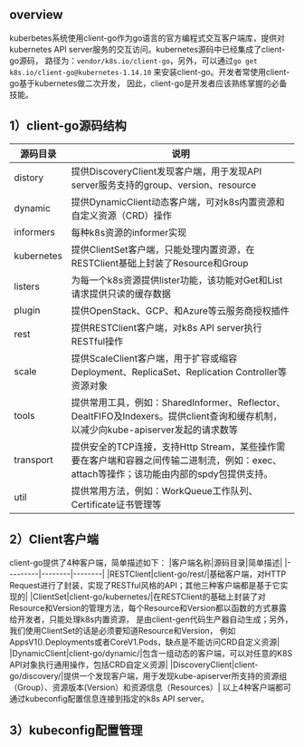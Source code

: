 overview
----
kuberbetes系统使用client-go作为go语言的官方编程式交互客户端库，提供对kubernetes API server服务的交互访问。kubernetes源码中已经集成了client-go源码，
路径为：`vendor/k8s.io/client-go`，另外，可以通过`go get k8s.io/client-go@kubernetes-1.14.10` 来安装client-go。开发者常使用client-go基于kubernetes做二次开发，
因此，client-go是开发者应该熟练掌握的必备技能。

1）client-go源码结构
----
|源码目录|说明|
|--------|----|
|distory |提供DiscoveryClient发现客户端，用于发现API server服务支持的group、version、resource|
|dynamic |提供DynamicClient动态客户端，可对k8s内置资源和自定义资源（CRD）操作|
|informers|每种k8s资源的informer实现|
|kubernetes|提供ClientSet客户端，只能处理内置资源，在RESTClient基础上封装了Resource和Group|
|listers |为每一个k8s资源提供lister功能，该功能对Get和List请求提供只读的缓存数据|
|plugin  |提供OpenStack、GCP、和Azure等云服务商授权插件|
|rest    |提供RESTClient客户端，对k8s API server执行RESTful操作|
|scale   |提供ScaleClient客户端，用于扩容或缩容Deployment、ReplicaSet、Replication Controller等资源对象|
|tools   |提供常用工具，例如：SharedInformer、Reflector、DealtFIFO及Indexers。提供client查询和缓存机制，以减少向kube-apiserver发起的请求数等|
|transport|提供安全的TCP连接，支持Http Stream，某些操作需要在客户端和容器之间传输二进制流，例如：exec、attach等操作；该功能由内部的spdy包提供支持。|
|util    |提供常用方法，例如：WorkQueue工作队列、Certificate证书管理等|

2）Client客户端
----

client-go提供了4种客户端，简单描述如下：
|客户端名称|源码目录|简单描述|
|---------|--------|--------|
|RESTClient|client-go/rest/|基础客户端，对HTTP Request进行了封装，实现了RESTful风格的API；其他三种客户端都是基于它实现的|
|ClientSet|client-go/kubernetes/|在RESTClient的基础上封装了对Resource和Version的管理方法，每个Resource和Version都以函数的方式暴露给开发者，只能处理k8s内置资源，
是由client-gen代码生产器自动生成；另外，我们使用ClientSet的话是必须要知道Resource和Version， 例如AppsV1().Deployments或者CoreV1.Pods，缺点是不能访问CRD自定义资源|
|DynamicClient|client-go/dynamic/|包含一组动态的客户端，可以对任意的K8S API对象执行通用操作，包括CRD自定义资源|
|DiscoveryClient|client-go/discovery/|提供一个发现客户端，用于发现kube-apiserver所支持的资源组（Group）、资源版本(Version）和资源信息（Resources）|
以上4种客户端都可通过kubeconfig配置信息连接到指定的k8s API server。

3）kubeconfig配置管理
----


